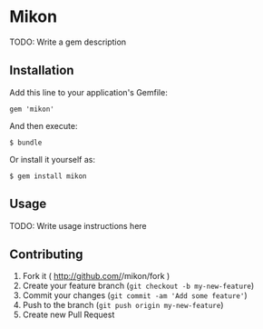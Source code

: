 # Mikon

TODO: Write a gem description

## Installation

Add this line to your application's Gemfile:

    gem 'mikon'

And then execute:

    $ bundle

Or install it yourself as:

    $ gem install mikon

## Usage

TODO: Write usage instructions here

## Contributing

1. Fork it ( http://github.com/<my-github-username>/mikon/fork )
2. Create your feature branch (`git checkout -b my-new-feature`)
3. Commit your changes (`git commit -am 'Add some feature'`)
4. Push to the branch (`git push origin my-new-feature`)
5. Create new Pull Request
